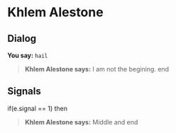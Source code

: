 # Khlem Alestone
## Dialog

**You say:** `hail`



>**Khlem Alestone says:** I am not the begining.
end

## Signals

if(e.signal == 1) then


>**Khlem Alestone says:** Middle and
end